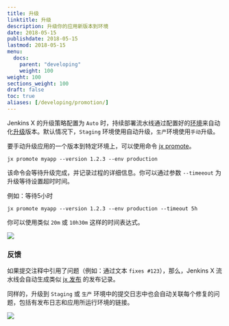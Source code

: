 ```yaml
---
title: 升级
linktitle: 升级
description: 升级你的应用新版本到环境
date: 2018-05-15
publishdate: 2018-05-15
lastmod: 2018-05-15
menu:
  docs:
    parent: "developing"
    weight: 100
weight: 100
sections_weight: 100
draft: false
toc: true
aliases: [/developing/promotion/]
---
```



Jenkins X 的升级策略配置为 `Auto` 时，持续部署流水线通过配置好的[环境](/zh/about/features/#promotion)来自动化[升级](/zh/about/features/#promotion)版本。默认情况下，`Staging` 环境使用自动升级，`生产`环境使用`手动`升级。


要手动升级应用的一个版本到特定环境上，可以使用命令 [jx promote](/commands/jx_promote)。

```shell 
jx promote myapp --version 1.2.3 --env production
```

该命令会等待升级完成，并记录过程的详细信息。你可以通过参数 `--timeeout` 为升级等待设置超时时间。

例如：等待5小时


```shell 
jx promote myapp --version 1.2.3 --env production --timeout 5h
```

你可以使用类似 `20m` 或 `10h30m` 这样的时间表达式。

<img src="/images/overview.png" class="img-thumbnail">


### 反馈

如果提交注释中引用了问题（例如：通过文本 `fixes #123`），那么，Jenkins X 流水线会自动生成类似 [jx 发布](https://github.com/jenkins-x/jx/releases) 的发布记录。

同样的，升级到 `Staging` 或 `生产` 环境中的提交日志中也会自动关联每个修复的问题，包括有发布日志和应用所运行环境的链接。

<img src="/images/issue-comment.png" class="img-thumbnail">







